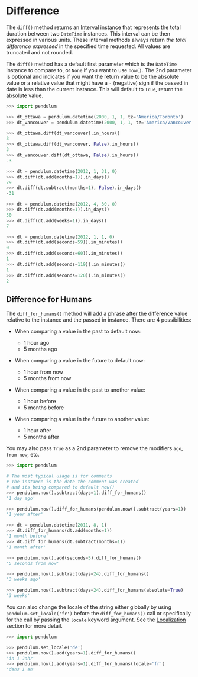 # Difference

The `diff()` method returns an [Interval](#interval) instance that represents the total duration
between two `DateTime` instances. This interval can be then expressed in various units.
These interval methods always return *the total difference expressed* in the specified time requested.
All values are truncated and not rounded.

The `diff()` method has a default first parameter which is the `DateTime` instance to compare to,
or `None` if you want to use `now()`.
The 2nd parameter is optional and indicates if you want the return value to be the absolute value
or a relative value that might have a `-` (negative) sign if the passed in date
is less than the current instance.
This will default to `True`, return the absolute value.

```python
>>> import pendulum

>>> dt_ottawa = pendulum.datetime(2000, 1, 1, tz='America/Toronto')
>>> dt_vancouver = pendulum.datetime(2000, 1, 1, tz='America/Vancouver')

>>> dt_ottawa.diff(dt_vancouver).in_hours()
3
>>> dt_ottawa.diff(dt_vancouver, False).in_hours()
3
>>> dt_vancouver.diff(dt_ottawa, False).in_hours()
-3

>>> dt = pendulum.datetime(2012, 1, 31, 0)
>>> dt.diff(dt.add(months=1)).in_days()
29
>>> dt.diff(dt.subtract(months=1), False).in_days()
-31

>>> dt = pendulum.datetime(2012, 4, 30, 0)
>>> dt.diff(dt.add(months=1)).in_days()
30
>>> dt.diff(dt.add(weeks=1)).in_days()
7

>>> dt = pendulum.datetime(2012, 1, 1, 0)
>>> dt.diff(dt.add(seconds=59)).in_minutes()
0
>>> dt.diff(dt.add(seconds=60)).in_minutes()
1
>>> dt.diff(dt.add(seconds=119)).in_minutes()
1
>>> dt.diff(dt.add(seconds=120)).in_minutes()
2
```

Difference for Humans
---------------------

The `diff_for_humans()` method will add a phrase after the difference value relative
to the instance and the passed in instance. There are 4 possibilities:

* When comparing a value in the past to default now:
    * 1 hour ago
    * 5 months ago

* When comparing a value in the future to default now:
    * 1 hour from now
    * 5 months from now

* When comparing a value in the past to another value:
    * 1 hour before
    * 5 months before

* When comparing a value in the future to another value:
    * 1 hour after
    * 5 months after

You may also pass `True` as a 2nd parameter to remove the modifiers `ago`, `from now`, etc.

```python
>>> import pendulum

# The most typical usage is for comments
# The instance is the date the comment was created
# and its being compared to default now()
>>> pendulum.now().subtract(days=1).diff_for_humans()
'1 day ago'

>>> pendulum.now().diff_for_humans(pendulum.now().subtract(years=1))
'1 year after'

>>> dt = pendulum.datetime(2011, 8, 1)
>>> dt.diff_for_humans(dt.add(months=1))
'1 month before'
>>> dt.diff_for_humans(dt.subtract(months=1))
'1 month after'

>>> pendulum.now().add(seconds=5).diff_for_humans()
'5 seconds from now'

>>> pendulum.now().subtract(days=24).diff_for_humans()
'3 weeks ago'

>>> pendulum.now().subtract(days=24).diff_for_humans(absolute=True)
'3 weeks'
```

You can also change the locale of the string either globally by using `pendulum.set_locale('fr')`
before the `diff_for_humans()` call or specifically for the call by passing the `locale` keyword
argument. See the [Localization](#localization) section for more detail.

```python
>>> import pendulum

>>> pendulum.set_locale('de')
>>> pendulum.now().add(years=1).diff_for_humans()
'in 1 Jahr'
>>> pendulum.now().add(years=1).diff_for_humans(locale='fr')
'dans 1 an'
```
